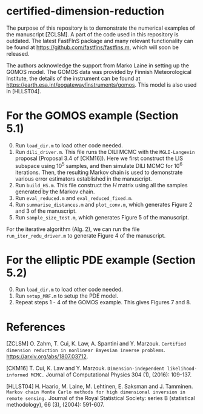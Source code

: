 # certified-dimension-reduction

The purpose of this repository is to demonstrate the numerical examples of the manuscript [ZCLSM]. A part of the code used in this repository is outdated. The latest FastFInS package and many relevant functionality can be found at https://github.com/fastfins/fastfins.m, which will soon be released. 

The authors acknowledge the support from Marko Laine in setting up the GOMOS model. The GOMOS data was provided by Finnish Meteorological Institute, the details of the instrument can be found at https://earth.esa.int/eogateway/instruments/gomos. This model is also used in [HLLST04]. 

# For the GOMOS example (Section 5.1)

0. Run `load_dir.m` to load other code needed. 
1. Run `dili_driver.m`. This file runs the DILI MCMC with the `MGLI-Langevin` proposal (Proposal  3.4 of [CKM16]). Here we first construct the LIS subspace using $10^5$ samples, and then simulate DILI MCMC for $10^6$ iterations. Then, the resulting Markov chain is used to demonstrate various error estimators established in the manuscript.
2. Run `build_HS.m`. This file construct the $H$ matrix using all the samples generated by the Markov chain. 
3. Run `eval_reduced.m` and `eval_reduced_fixed.m`. 
4. Run `summarise_distances.m` and `plot_conv.m`, which generates Figure 2 and 3 of the manuscript. 
5. Run `sample_size_test.m`, which generates Figure 5 of the manuscript. 

For the iterative algorithm (Alg. 2), we can run the file `run_iter_redu_driver.m` to generate Figure 4 of the manuscript. 

# For the elliptic PDE example (Section 5.2)

0. Run `load_dir.m` to load other code needed. 
1. Run `setup_MRF.m` to setup the PDE model. 
2. Repeat steps 1 - 4 of the GOMOS example. This gives Figures 7 and 8. 

# References

[ZCLSM] O. Zahm, T. Cui, K. Law, A. Spantini and Y. Marzouk. `Certified dimension reduction in nonlinear Bayesian inverse problems`. https://arxiv.org/abs/1807.03712. 

[CKM16] T. Cui, K. Law and Y. Marzouk. `Dimension-independent likelihood-informed MCMC.` Journal of Computational Physics 304 (1), (2016): 109-137.

[HLLST04] H. Haario, M. Laine, M. Lehtinen, E. Saksman and J. Tamminen. `Markov chain Monte Carlo methods for high dimensional inversion in remote sensing.` Journal of the Royal Statistical Society: series B (statistical methodology), 66 (3), (2004): 591-607.
